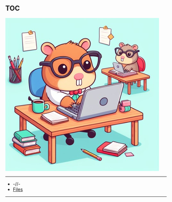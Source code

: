 ## TOC

![](pik4a2.jfif)

------------------------------------------------------------------
- -//-
- [Files](X-Files/README.md)

-------------------------------------------------------------------
